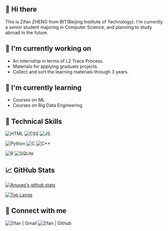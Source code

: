 ## 👋 Hi there
  This is Zifan ZHENG from BIT(Beijing Institute of Technology). I'm currently a senior student majoring in Computer Science, and planning to study abroad in the future.

## 🔭 I'm currently working on

- An internship in terms of L2 Trace Process.
- Materials for applying graduate projects.
- Collect and sort the learning materials through 3 years.

## 🌱 I'm currently learning

- Courses on ML
- Courses on Big Data Engineering

## 💼 Technical Skills

![HTML](https://img.shields.io/badge/HTML-239120?style=for-the-badge&logo=html5&logoColor=white)
![CSS](https://img.shields.io/badge/CSS-239120?&style=for-the-badge&logo=css3&logoColor=white)
![JS](https://img.shields.io/badge/JavaScript-F7DF1E?style=for-the-badge&logo=javascript&logoColor=black)


![Python](https://img.shields.io/badge/Python-14354C?style=for-the-badge&logo=python&logoColor=white)
![C](https://img.shields.io/badge/C-00599C?style=for-the-badge&logo=c&logoColor=white)
![C++](https://img.shields.io/badge/C%2B%2B-00599C?style=for-the-badge&logo=c%2B%2B&logoColor=white)

![R](https://img.shields.io/badge/R-276DC3?style=for-the-badge&logo=r&logoColor=white)
![SQLite](https://img.shields.io/badge/SQLite-07405E?style=for-the-badge&logo=sqlite&logoColor=white)

## 📈 GitHub Stats 

[![Anurag's github stats](https://github-readme-stats.vercel.app/api?username=fan2goa1)](https://github.com/fan2goa1)

[![Top Langs](https://github-readme-stats.vercel.app/api/top-langs/?username=fan2goa1&layout=compact)](https://github.com/fan2goa1)

## 🤝 Connect with me

<a href="stevenzzf0926@gmail.com"><img align="left" src="https://img.shields.io/badge/Gmail-D14836?style=for-the-badge&logo=gmail&logoColor=white" alt="Zifan | Gmail"/></a>
<a href="https://github.com/fan2goa1/"><img align="left" src="https://img.shields.io/badge/GitHub-100000?style=for-the-badge&logo=github&logoColor=white" alt="Zifan | Github"/></a>
